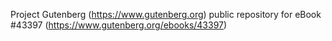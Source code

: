 Project Gutenberg (https://www.gutenberg.org) public repository for eBook #43397 (https://www.gutenberg.org/ebooks/43397)
